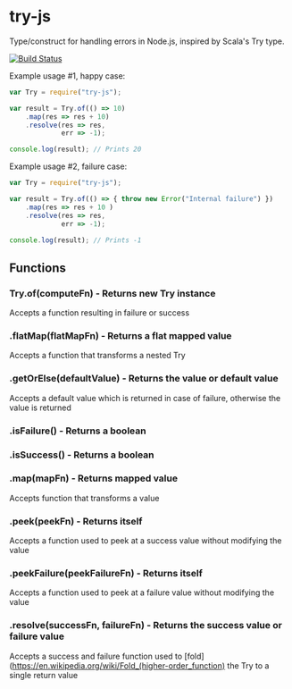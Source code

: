 # try-js
Type/construct for handling errors in Node.js, inspired by Scala's Try type.

[![Build Status](https://travis-ci.org/whirlwin/try-js.svg?branch=master)](https://travis-ci.org/whirlwin/try-js)

Example usage #1, happy case:
```javascript
var Try = require("try-js");

var result = Try.of(() => 10)
    .map(res => res + 10)
    .resolve(res => res,
             err => -1);

console.log(result); // Prints 20
```

Example usage #2, failure case:
```javascript
var Try = require("try-js");

var result = Try.of(() => { throw new Error("Internal failure") })
    .map(res => res + 10 )
    .resolve(res => res,
             err => -1);

console.log(result); // Prints -1
```

## Functions

### Try.of(computeFn) - Returns new Try instance
Accepts a function resulting in failure or success

### .flatMap(flatMapFn) - Returns a flat mapped value
Accepts a function that transforms a nested Try

### .getOrElse(defaultValue) - Returns the value or default value
Accepts a default value which is returned in case of failure, otherwise the value is returned

### .isFailure() - Returns a boolean

### .isSuccess() - Returns a boolean

### .map(mapFn) - Returns mapped value
Accepts function that transforms a value

### .peek(peekFn) - Returns itself
Accepts a function used to peek at a success value without modifying the value

### .peekFailure(peekFailureFn) - Returns itself
Accepts a function used to peek at a failure value without modifying the value

### .resolve(successFn, failureFn) - Returns the success value or failure value
Accepts a success and failure function used to [fold](https://en.wikipedia.org/wiki/Fold_(higher-order_function) the Try to a single return value
